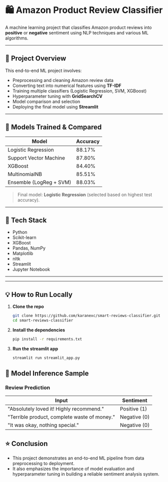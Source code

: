 # 🛍️ Amazon Product Review Classifier

A machine learning project that classifies Amazon product reviews into **positive** or **negative** sentiment using NLP techniques and various ML algorithms.

---

## 📌 Project Overview

This end-to-end ML project involves:

- Preprocessing and cleaning Amazon review data
- Converting text into numerical features using **TF-IDF**
- Training multiple classifiers (Logistic Regression, SVM, XGBoost)
- Hyperparameter tuning with **GridSearchCV**
- Model comparison and selection
- Deploying the final model using **Streamlit**

---

## 🚀 Models Trained & Compared

| Model                    | Accuracy |
|-------------------------|----------|
| Logistic Regression     | 88.17%   |
| Support Vector Machine  | 87.80%   |
| XGBoost                 | 84.40%   |
| MultinomialNB           | 85.51%   |
| Ensemble (LogReg + SVM) | 88.03%   |

> Final model: **Logistic Regression** (selected based on highest test accuracy).

---

## 🧰 Tech Stack

- Python
- Scikit-learn
- XGBoost
- Pandas, NumPy
- Matplotlib
- nltk
- Streamlit
- Jupyter Notebook 

---


---

## 💡 How to Run Locally

1. **Clone the repo**  
   ```bash
   git clone https://github.com/karanexc/smart-reviews-classifier.git
   cd smart-reviews-classifier
   ```

2. **Install the dependencies**
   ```bash
   pip install -r requirements.txt
   ```

3. **Run the streamlit app**
   ```bash
   streamlit run streamlit_app.py
   ```

## 🧠 Model Inference Sample

###  Review Prediction

| Input                    | Sentiment |
|-------------------------|----------|
| "Absolutely loved it! Highly recommend."     | Positive (1)   |
| "Terrible product, complete waste of money."  | Negative (0)   |
| "It was okay, nothing special."                 | Negative (0)   |


## ⭐ Conclusion

- This project demonstrates an end-to-end ML pipeline from data preprocessing to deployment.
- It also emphasizes the importance of model evaluation and hyperparameter tuning in building a reliable sentiment analysis system.
